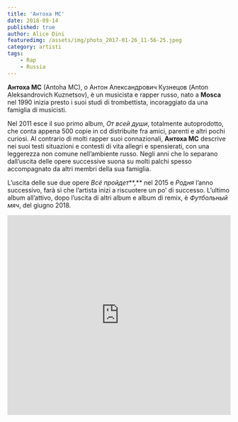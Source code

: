 ```yaml
---
title: 'Антоха MC'
date: 2018-09-14
published: true
author: Alice Dini
featuredimg: /assets/img/photo_2017-01-26_11-56-25.jpeg
category: artisti
tags:
    - Rap
    - Russia
---
```


**Антоха MC** (Antoha MC), o Антон Александрович Кузнецов (Anton Aleksandrovich Kuznetsov), è un musicista e rapper russo, nato a **Mosca** nel 1990 inizia presto i suoi studi di trombettista, incoraggiato da una famiglia di musicisti.

Nel 2011 esce il suo primo album, *От всей души*, totalmente autoprodotto, che conta appena 500 copie in cd distribuite fra amici, parenti e altri pochi curiosi. Al contrario di molti rapper suoi connazionali, **Антоха MC** descrive nei suoi testi situazioni e contesti di vita allegri e spensierati, con una leggerezza non comune nell’ambiente russo. Negli anni che lo separano dall’uscita delle opere successive suona su molti palchi spesso accompagnato da altri membri della sua famiglia.

L’uscita delle sue due opere *Всë пройдет***,** nel 2015 e *Родня* l’anno successivo, farà sì che l’artista inizi a riscuotere un po’ di successo. L’ultimo album all’attivo, dopo l’uscita di altri album e album di remix, è *Футбольный мяч*, del giugno 2018.

<iframe frameborder="no" height="450" scrolling="no" src="http://w.soundcloud.com/player/?url=http%3A//api.soundcloud.com/playlists/632596791&color=%23262639&auto_play=false&hide_related=false&show_comments=true&show_user=true&show_reposts=false&show_teaser=true&visual=true" width="100%"></iframe>
